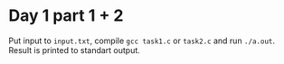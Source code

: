 # Day 1 part 1 + 2

Put input to `input.txt`, compile `gcc task1.c` or `task2.c` and run `./a.out`. Result is printed to standart output.
